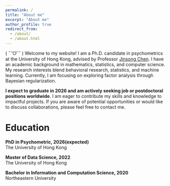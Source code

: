 ```yaml
---
permalink: /
title: "About me"
excerpt: "About me"
author_profile: true
redirect_from: 
  - /about/
  - /about.html
---
```



( ˶ˆᗜˆ˵ ) Welcome to my website! I am a Ph.D. candidate in psychometrics at the University of Hong Kong, advised by Professor [Jinsong Chen](https://web.edu.hku.hk/faculty-academics/jinsong). I have an academic background in mathematics, statistics, and computer science. My research interests blend behavioral research, statistics, and machine learning. Currently, I am focusing on exploring factor analysis through Bayesian regularization.

**I expect to graduate in 2026 and am actively seeking job or postdoctoral positions worldwide**. I am eager to contribute my skills and knowledge to impactful projects.  If you are aware of potential opportunities or would like to discuss collaborations, please feel free to contact me.


Education
======
<i class="fas fa-fw fa-graduation-cap"></i>  **PhD in Psychometric, 2026(expected)**      
The University of Hong Kong

<i class="fas fa-fw fa-graduation-cap"></i> **Master of Data Science, 2022**      
The University of Hong Kong

<i class="fas fa-fw fa-graduation-cap"></i> **Bachelor in Information and Computation Science, 2020**     
Northeastern University
